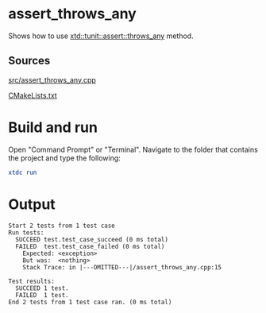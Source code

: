 # assert_throws_any

Shows how to use [xtd::tunit::assert::throws_any](https://codedocs.xyz/gammasoft71/xtd/classxtd_1_1tunit_1_1assert.html#a891f8351d58d5bb9a1e3e721cc6bc469) method.

## Sources

[src/assert_throws_any.cpp](src/assert_throws_any.cpp)

[CMakeLists.txt](CMakeLists.txt)

# Build and run

Open "Command Prompt" or "Terminal". Navigate to the folder that contains the project and type the following:

```cmake
xtdc run
```

# Output

```
Start 2 tests from 1 test case
Run tests:
  SUCCEED test.test_case_succeed (0 ms total)
  FAILED  test.test_case_failed (0 ms total)
    Expected: <exception>
    But was:  <nothing>
    Stack Trace: in |---OMITTED---|/assert_throws_any.cpp:15

Test results:
  SUCCEED 1 test.
  FAILED  1 test.
End 2 tests from 1 test case ran. (0 ms total)
```
